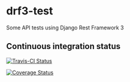 # drf3-test
Some API tests using Django Rest Framework 3

Continuous integration status
-----------------------------

[![Travis-CI Status](https://secure.travis-ci.org/andreagrandi/drf3-test.png?branch=master)](http://travis-ci.org/#!/andreagrandi/drf3-test)

[![Coverage Status](https://coveralls.io/repos/andreagrandi/drf3-test/badge.svg)](https://coveralls.io/r/andreagrandi/drf3-test)
